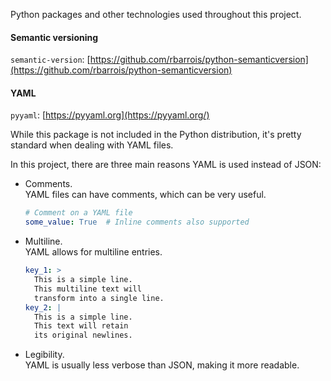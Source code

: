 Python packages and other technologies used throughout this project.

#### Semantic versioning
`semantic-version`:
[https://github.com/rbarrois/python-semanticversion](https://github.com/rbarrois/python-semanticversion)

#### YAML
`pyyaml`: [https://pyyaml.org](https://pyyaml.org/)

While this package is not included in the Python distribution, it's pretty standard when dealing
with YAML files.

In this project, there are three main reasons YAML is used instead of JSON:

* Comments.  
  YAML files can have comments, which can be very useful.
  ```yaml
  # Comment on a YAML file
  some_value: True  # Inline comments also supported
  ```
* Multiline.  
  YAML allows for multiline entries.
  ```yaml
  key_1: >
    This is a simple line.
    This multiline text will
    transform into a single line.
  key_2: |
    This is a simple line.
    This text will retain
    its original newlines.
  ```
* Legibility.  
  YAML is usually less verbose than JSON, making it more readable.
